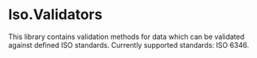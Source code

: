 # Iso.Validators
This library contains validation methods for data which can be validated against defined ISO standards. Currently supported standards: ISO 6346.
